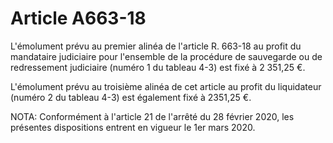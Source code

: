 # Article A663-18

L'émolument prévu au premier alinéa de l'article R. 663-18 au profit du mandataire judiciaire pour l'ensemble de la procédure de sauvegarde ou de redressement judiciaire (numéro 1 du tableau 4-3) est fixé à 2 351,25 €.

L'émolument prévu au troisième alinéa de cet article au profit du liquidateur (numéro 2 du tableau 4-3) est également fixé à 2351,25 €.

NOTA:
Conformément à l'article 21 de l'arrêté du 28 février 2020, les présentes dispositions entrent en vigueur le 1er mars 2020.
